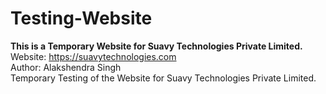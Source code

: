 # Testing-Website
**This is a Temporary Website for Suavy Technologies Private Limited.**
<br>
Website: https://suavytechnologies.com
<br>
Author: Alakshendra Singh
<br>
Temporary Testing of the Website for Suavy Technologies Private Limited.
